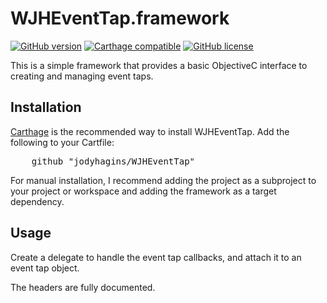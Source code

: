 
# WJHEventTap.framework

[![GitHub version](https://badge.fury.io/gh/jodyhagins%2FWJHEventTap.svg)](https://github.com/jodyhagins/WJHEventTap/releases) [![Carthage compatible](https://img.shields.io/badge/Carthage-compatible-4BC51D.svg?style=flat)](https://github.com/Carthage/Carthage) [![GitHub license](https://img.shields.io/badge/license-MIT-lightgrey.svg)](https://raw.githubusercontent.com/jodyhagins/WJHEventTap/master/LICENSE.md)

This is a simple framework that provides a basic ObjectiveC interface to creating and managing event taps.

## Installation
[Carthage](https://github.com/carthage/carthage) is the recommended way to install WJHEventTap.  Add the following to your Cartfile:

<pre>    github "jodyhagins/WJHEventTap"</pre>

For manual installation, I recommend adding the project as a subproject to your project or workspace and adding the framework as a target dependency.
 
## Usage 
Create a delegate to handle the event tap callbacks, and attach it to an event tap object.

The headers are fully documented.